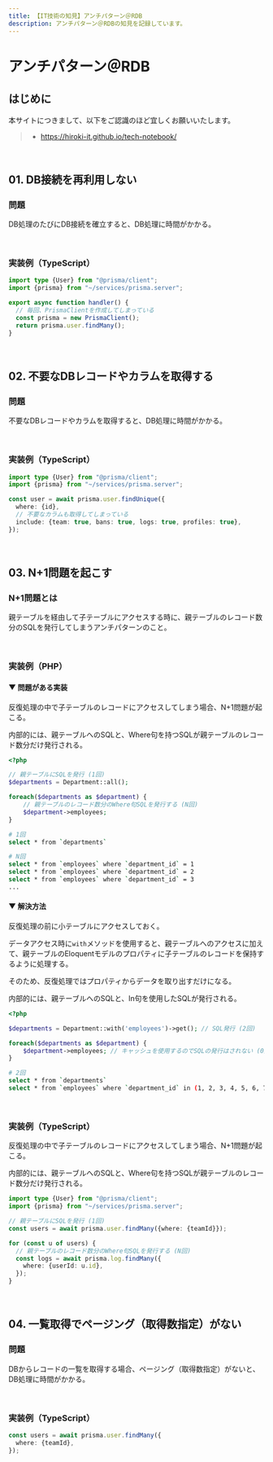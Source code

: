 ```yaml
---
title: 【IT技術の知見】アンチパターン＠RDB
description: アンチパターン＠RDBの知見を記録しています。
---
```


# アンチパターン＠RDB

## はじめに

本サイトにつきまして、以下をご認識のほど宜しくお願いいたします。

> - https://hiroki-it.github.io/tech-notebook/

<br>

## 01. DB接続を再利用しない

### 問題

DB処理のたびにDB接続を確立すると、DB処理に時間がかかる。

<br>

### 実装例（TypeScript）

```typescript
import type {User} from "@prisma/client";
import {prisma} from "~/services/prisma.server";

export async function handler() {
  // 毎回、PrismaClientを作成してしまっている
  const prisma = new PrismaClient();
  return prisma.user.findMany();
}
```

<br>

## 02. 不要なDBレコードやカラムを取得する

### 問題

不要なDBレコードやカラムを取得すると、DB処理に時間がかかる。

<br>

### 実装例（TypeScript）

```typescript
import type {User} from "@prisma/client";
import {prisma} from "~/services/prisma.server";

const user = await prisma.user.findUnique({
  where: {id},
  // 不要なカラムも取得してしまっている
  include: {team: true, bans: true, logs: true, profiles: true},
});
```

<br>

## 03. N+1問題を起こす

### N+1問題とは

親テーブルを経由して子テーブルにアクセスする時に、親テーブルのレコード数分のSQLを発行してしまうアンチパターンのこと。

<br>

### 実装例（PHP）

#### ▼ 問題がある実装

反復処理の中で子テーブルのレコードにアクセスしてしまう場合、N+1問題が起こる。

内部的には、親テーブルへのSQLと、Where句を持つSQLが親テーブルのレコード数分だけ発行される。

```php
<?php

// 親テーブルにSQLを発行 (1回)
$departments = Department::all();

foreach($departments as $department) {
    // 親テーブルのレコード数分のWhere句SQLを発行する (N回)
    $department->employees;
}
```

```bash
# 1回
select * from `departments`

# N回
select * from `employees` where `department_id` = 1
select * from `employees` where `department_id` = 2
select * from `employees` where `department_id` = 3
...
```

#### ▼ 解決方法

反復処理の前に小テーブルにアクセスしておく。

データアクセス時に`with`メソッドを使用すると、親テーブルへのアクセスに加えて、親テーブルのEloquentモデルのプロパティに子テーブルのレコードを保持するように処理する。

そのため、反復処理ではプロパティからデータを取り出すだけになる。

内部的には、親テーブルへのSQLと、In句を使用したSQLが発行される。

```php
<?php

$departments = Department::with('employees')->get(); // SQL発行 (2回)

foreach($departments as $department) {
    $department->employees; // キャッシュを使用するのでSQLの発行はされない (0回)
}
```

```bash
# 2回
select * from `departments`
select * from `employees` where `department_id` in (1, 2, 3, 4, 5, 6, 7, 8, 9, 10, 11 ... 100)
```

<br>

### 実装例（TypeScript）

反復処理の中で子テーブルのレコードにアクセスしてしまう場合、N+1問題が起こる。

内部的には、親テーブルへのSQLと、Where句を持つSQLが親テーブルのレコード数分だけ発行される。

```typescript
import type {User} from "@prisma/client";
import {prisma} from "~/services/prisma.server";

// 親テーブルにSQLを発行 (1回)
const users = await prisma.user.findMany({where: {teamId}});

for (const u of users) {
  // 親テーブルのレコード数分のWhere句SQLを発行する (N回)
  const logs = await prisma.log.findMany({
    where: {userId: u.id},
  });
}
```

<br>

## 04. 一覧取得でページング（取得数指定）がない

### 問題

DBからレコードの一覧を取得する場合、ページング（取得数指定）がないと、DB処理に時間がかかる。

<br>

### 実装例（TypeScript）

```typescript
const users = await prisma.user.findMany({
  where: {teamId},
});
```

<br>
